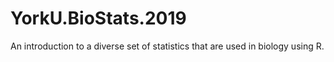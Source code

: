 # YorkU.BioStats.2019
An introduction to a diverse set of statistics that are used in biology using R.
